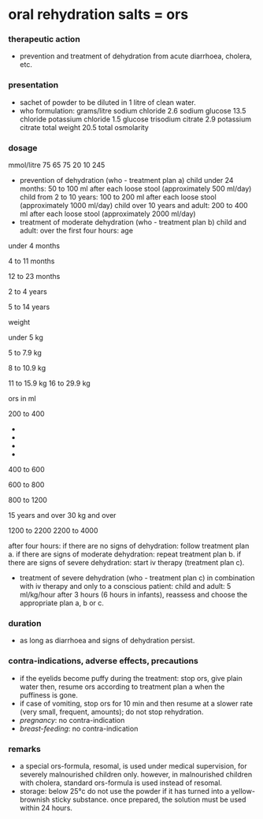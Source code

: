 # oral rehydration salts = ors

### therapeutic action
+ prevention and treatment of dehydration from acute diarrhoea, cholera, etc.

### presentation
+ sachet of powder to be diluted in 1 litre of clean water.
+ who formulation:
grams/litre
sodium chloride
2.6
sodium
glucose
13.5
chloride
potassium chloride
1.5
glucose
trisodium citrate
2.9
potassium
citrate
total weight
20.5
total osmolarity

### dosage
mmol/litre
75
65
75
20
10
245

+ prevention of dehydration (who - treatment plan a)
child under 24 months: 50 to 100 ml after each loose stool (approximately 500 ml/day)
child from 2 to 10 years: 100 to 200 ml after each loose stool (approximately 1000 ml/day)
child over 10 years and adult: 200 to 400 ml after each loose stool (approximately 2000 ml/day)
+ treatment of moderate dehydration (who - treatment plan b)
child and adult:
over the first four hours:
age

under
4 months

4 to 11
months

12 to 23
months

2 to 4
years

5 to 14
years

weight

under 5 kg

5 to 7.9 kg

8 to 10.9 kg

11 to 15.9 kg 16 to 29.9 kg

ors in ml

200 to 400

-
-
-
-
400 to 600

600 to 800

800 to 1200

15 years
and over
30 kg
and over

1200 to 2200 2200 to 4000

after four hours:
if there are no signs of dehydration: follow treatment plan a.
if there are signs of moderate dehydration: repeat treatment plan b.
if there are signs of severe dehydration: start iv therapy (treatment plan c).
+ treatment of severe dehydration (who - treatment plan c)
in combination with iv therapy and only to a conscious patient:
child and adult: 5 ml/kg/hour
after 3 hours (6 hours in infants), reassess and choose the appropriate plan a, b or c.

### duration
+ as long as diarrhoea and signs of dehydration persist.

### contra-indications, adverse effects, precautions
+ if the eyelids become puffy during the treatment: stop ors, give plain water then, resume ors
according to treatment plan a when the puffiness is gone.
+ if case of vomiting, stop ors for 10 min and then resume at a slower rate (very small, frequent, amounts); do not stop rehydration.
+ *pregnancy*: no contra-indication
+ *breast-feeding*: no contra-indication

### remarks
+ a special ors-formula, resomal, is used under medical supervision, for severely malnourished children
only. however, in malnourished children with cholera, standard ors-formula is used instead of resomal.
+ storage: below 25°c
do not use the powder if it has turned into a yellow-brownish sticky substance.
once prepared, the solution must be used within 24 hours.